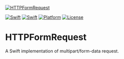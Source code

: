 [![HTTPFormRequest](https://github.com/rjstelling/HTTPFormRequest/blob/master/Resources/Hero.png)](#)

[![Swift](https://img.shields.io/badge/Swift-2.3-orange.svg?style=flat)](#)
[![Swift](https://img.shields.io/badge/Swift-3.0-orange.svg?style=flat)](#)
[![Platform](https://img.shields.io/badge/Platform-iOS,%20macOS%20&%20tvOS-lightgrey.svg?style=flat)](#)
[![License](https://img.shields.io/github/license/mashape/apistatus.svg?maxAge=2592000)](https://github.com/rjstelling/HTTPFormRequest/blob/master/LICENSE)

# HTTPFormRequest
A Swift implementation of multipart/form-data request.
